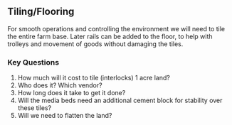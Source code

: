 ## Tiling/Flooring
For smooth operations and controlling the environment we will need to tile the entire farm base. Later rails can be added to the floor, to help with trolleys and movement of goods without damaging the tiles. 

### Key Questions
1. How much will it cost to tile (interlocks) 1 acre land?
2. Who does it? Which vendor?
3. How long does it take to get it done?
4. Will the media beds need an additional cement block for stability over these tiles?
5. Will we need to flatten the land?
